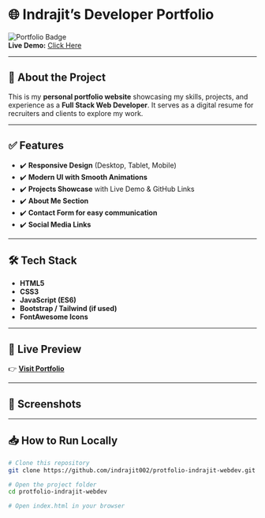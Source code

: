 # 🌐 Indrajit’s Developer Portfolio  

![Portfolio Badge](https://img.shields.io/badge/Portfolio-Live-brightgreen?style=flat&logo=githubpages)  
**Live Demo:** [Click Here](https://indrajit002.github.io/protfolio-indrajit-webdev/)  

---

## 📌 About the Project  
This is my **personal portfolio website** showcasing my skills, projects, and experience as a **Full Stack Web Developer**. It serves as a digital resume for recruiters and clients to explore my work.  

---

## ✅ Features  
- ✔️ **Responsive Design** (Desktop, Tablet, Mobile)  
- ✔️ **Modern UI with Smooth Animations**  
- ✔️ **Projects Showcase** with Live Demo & GitHub Links  
- ✔️ **About Me Section**  
- ✔️ **Contact Form for easy communication**  
- ✔️ **Social Media Links**  

---

## 🛠️ Tech Stack  
- **HTML5**  
- **CSS3**  
- **JavaScript (ES6)**  
- **Bootstrap / Tailwind (if used)**  
- **FontAwesome Icons**  

---

## 🔗 Live Preview  
👉 [**Visit Portfolio**](https://indrajit002.github.io/protfolio-indrajit-webdev/)  

---

## 📸 Screenshots  
 

---

## 📥 How to Run Locally  
```bash
# Clone this repository
git clone https://github.com/indrajit002/protfolio-indrajit-webdev.git

# Open the project folder
cd protfolio-indrajit-webdev

# Open index.html in your browser
